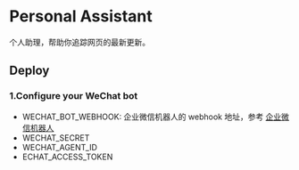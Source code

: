 # Personal Assistant

个人助理，帮助你追踪网页的最新更新。

## Deploy

### 1.Configure your WeChat bot

-   WECHAT_BOT_WEBHOOK: 企业微信机器人的 webhook 地址，参考 [企业微信机器人](https://work.weixin.qq.com/api/doc/90000/90136/91770)
-   WECHAT_SECRET
-   WECHAT_AGENT_ID
-   ECHAT_ACCESS_TOKEN
